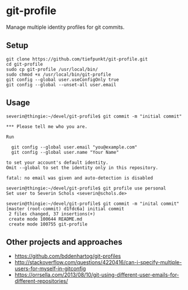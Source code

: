 # git-profile
Manage multiple identity profiles for git commits.

## Setup

```
git clone https://github.com/tiefpunkt/git-profile.git
cd git-profile
sudo cp git-profile /usr/local/bin/
sudo chmod +x /usr/local/bin/git-profile
git config --global user.useConfigOnly true
git config --global --unset-all user.email
```

## Usage
```
severin@thingie:~/devel/git-profile$ git commit -m "initial commit"

*** Please tell me who you are.

Run

  git config --global user.email "you@example.com"
  git config --global user.name "Your Name"

to set your account's default identity.
Omit --global to set the identity only in this repository.

fatal: no email was given and auto-detection is disabled

severin@thingie:~/devel/git-profile$ git profile use personal
Set user to Severin Schols <severin@schols.de>

severin@thingie:~/devel/git-profile$ git commit -m "inital commit"
[master (root-commit) d1fdc6a] initial commit
 2 files changed, 37 insertions(+)
 create mode 100644 README.md
 create mode 100755 git-profile
```

## Other projects and approaches

* https://github.com/bddenhartog/git-profiles
* http://stackoverflow.com/questions/4220416/can-i-specify-multiple-users-for-myself-in-gitconfig
* https://orrsella.com/2013/08/10/git-using-different-user-emails-for-different-repositories/
